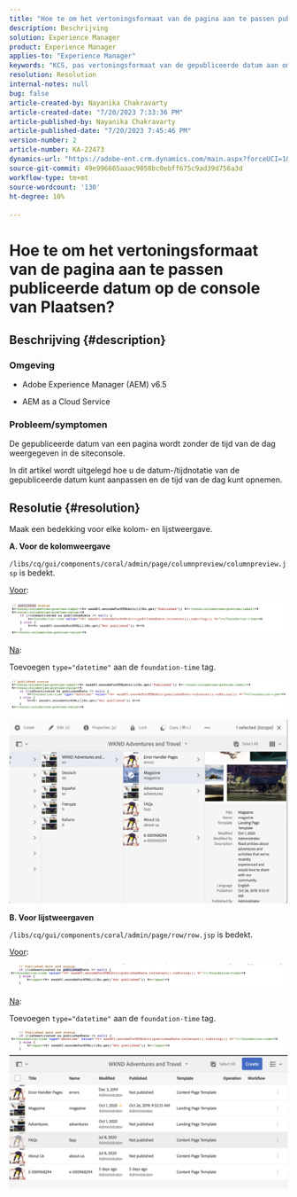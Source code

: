 ```yaml
---
title: "Hoe te om het vertoningsformaat van de pagina aan te passen publiceerde datum op de console van Plaatsen?"
description: Beschrijving
solution: Experience Manager
product: Experience Manager
applies-to: "Experience Manager"
keywords: "KCS, pas vertoningsformaat van de gepubliceerde datum aan om tijd, AEM, de console van de Plaats te omvatten"
resolution: Resolution
internal-notes: null
bug: false
article-created-by: Nayanika Chakravarty
article-created-date: "7/20/2023 7:33:36 PM"
article-published-by: Nayanika Chakravarty
article-published-date: "7/20/2023 7:45:46 PM"
version-number: 2
article-number: KA-22473
dynamics-url: "https://adobe-ent.crm.dynamics.com/main.aspx?forceUCI=1&pagetype=entityrecord&etn=knowledgearticle&id=60709c4f-3427-ee11-9966-6045bd006149"
source-git-commit: 49e996665aaac9058bc0ebff675c9ad39d756a3d
workflow-type: tm+mt
source-wordcount: '130'
ht-degree: 10%

---
```


# Hoe te om het vertoningsformaat van de pagina aan te passen publiceerde datum op de console van Plaatsen?

## Beschrijving {#description}


### Omgeving

- Adobe Experience Manager (AEM) v6.5

- AEM as a Cloud Service

### Probleem/symptomen

De gepubliceerde datum van een pagina wordt zonder de tijd van de dag weergegeven in de siteconsole.

In dit artikel wordt uitgelegd hoe u de datum-/tijdnotatie van de gepubliceerde datum kunt aanpassen en de tijd van de dag kunt opnemen.


## Resolutie {#resolution}


Maak een bedekking voor elke kolom- en lijstweergave.

<b>A. Voor de kolomweergave</b>

`/libs/cq/gui/components/coral/admin/page/columnpreview/columnpreview.jsp` is bedekt.

<u>Voor</u>:

![](assets/76d8eda9-2625-ee11-9cbe-6045bd006a22.png)

<u>Na</u>:

Toevoegen `type="datetime"` aan de `foundation-time` tag.

![](assets/bc3fccb7-2625-ee11-9cbe-6045bd006a22.png)

![](assets/4b4c42f9-2625-ee11-9cbe-6045bd006a22.png)

<b>B. Voor lijstweergaven</b>

`/libs/cq/gui/components/coral/admin/page/row/row.jsp` is bedekt.

<u>Voor</u>:

![](assets/b4d354c8-2625-ee11-9cbe-6045bd006a22.png)

<u>Na</u>:

Toevoegen `type="datetime"` aan de `foundation-time` tag.

![](assets/82f75cd6-2625-ee11-9cbe-6045bd006a22.png)
![](assets/807c0517-2725-ee11-9cbe-6045bd006a22.png)
